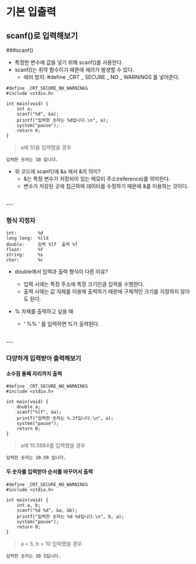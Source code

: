 # 기본 입출력

## scanf()로 입력해보기
###scanf()

- 특정한 변수에 값을 넣기 위해 scanf()를 사용한다.
- scanf()는 취약 함수이기 때문에 에러가 발생할 수 있다.
	- 에러 방지: #define _CRT _ SECURE _ NO _ WARNINGS 를 넣어준다.


```
#define _CRT_SECURE_NO_WARNINGS
#include <stdio.h>

int main(void) {
	int a;
	scanf("%d", &a);
	printf("입력한 숫자는 %d입니다.\n", a); 
	system("pause");
	return 0;
}
```
> a에 10을 입력했을 경우

```
입력한 숫자는 10 입니다.
```

- 위 코드에 scanf()에 &a 에서 &의 의미?
	- &는 특정 변수가 저장되어 있는 메모리 주소(reference)를 의미한다.
	- 변수가 저장된 곳에 접근하여 데이터를 수정하기 때문에 &를 이용하는 것이다.

<br>
---
<br>

### 형식 지정자

```
int:		%d
long long:	%lld
double:		입력 %lf	출력 %f
float:		%f
string:		%s
char:		%c
```

- double에서 입력과 출력 형식이 다른 이유?
	- 입력 시에는 특정 주소에 특정 크기만큼 입력을 수행한다.
	- 출력 시에는 값 자체를 이용해 출력하기 때문에 구체적인 크기를 지정하지 않아도 된다.

- % 자체를 출력하고 싶을 때
	- ' %% ' 를 입력하면 %가 출력된다.

<br>
---
<br>

### 다양하게 입력받아 출력해보기

#### 소수점 둘째 자리까지 출력

```
#define _CRT_SECURE_NO_WARNINGS
#include <stdio.h>

int main(void) {
	double a;
	scanf("%lf", &a);
	printf("입력한 숫자는 %.2f입니다.\n", a); 
	system("pause");
	return 0;
}
```
> a에 10.5884를 입력했을 경우

```
입력한 숫자는 10.59 입니다.
```

#### 두 숫자를 입력받아 순서를 바꾸어서 출력

```
#define _CRT_SECURE_NO_WARNINGS
#include <stdio.h>

int main(void) {
	int a, b;
	scanf("%d %d", &a, &b);
	printf("입력한 숫자는 %d %d입니다.\n", b, a); 
	system("pause");
	return 0;
}
```
> a = 5, b = 10 입력했을 경우

```
입력한 숫자는 10 5입니다.
```